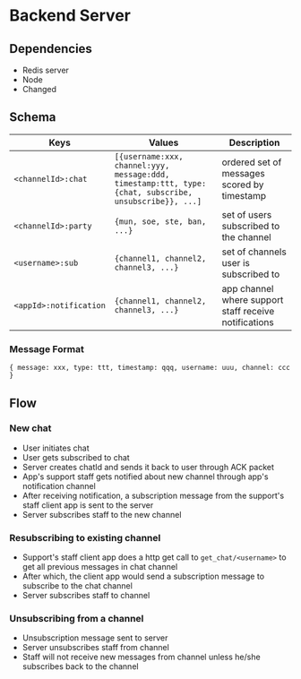 # Backend Server
## Dependencies
- Redis server
- Node
- Changed

## Schema
Keys | Values| Description
--- | --- | ---
`<channelId>:chat` | `[{username:xxx, channel:yyy, message:ddd, timestamp:ttt, type:{chat, subscribe, unsubscribe}}, ...]` | ordered set of messages scored by timestamp
`<channelId>:party` | `{mun, soe, ste, ban, ...}`| set of users subscribed to the channel
`<username>:sub` | `{channel1, channel2, channel3, ...}`| set of channels user is subscribed to
`<appId>:notification` | `{channel1, channel2, channel3, ...}`| app channel where support staff receive notifications

### Message Format
`{
    message: xxx,
    type: ttt,
    timestamp: qqq,
    username: uuu,
    channel: ccc
}`

## Flow
### New chat
- User initiates chat
- User gets subscribed to chat
- Server creates chatId and sends it back to user through ACK packet
- App's support staff gets notified about new channel through app's
  notification channel
- After receiving notification, a subscription message from the support's staff
  client app is sent to the server
- Server subscribes staff to the new channel

### Resubscribing to existing channel
- Support's staff client app does a http get call to `get_chat/<username>` to
  get all previous messages in chat channel
- After which, the client app would send a subscription message to subscribe to
  the chat channel
- Server subscribes staff to channel

### Unsubscribing from a channel
- Unsubscription message sent to server
- Server unsubscribes staff from channel
- Staff will not receive new messages from channel unless he/she subscribes
  back to the channel
